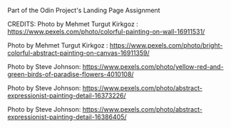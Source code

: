 Part of the Odin Project's Landing Page Assignment

CREDITS:
Photo by Mehmet Turgut  Kirkgoz : https://www.pexels.com/photo/colorful-painting-on-wall-16911531/

Photo by Mehmet Turgut  Kirkgoz : https://www.pexels.com/photo/bright-colorful-abstract-painting-on-canvas-16911359/

Photo by Steve Johnson: https://www.pexels.com/photo/yellow-red-and-green-birds-of-paradise-flowers-4010108/

Photo by Steve Johnson: https://www.pexels.com/photo/abstract-expressionist-painting-detail-16373226/

Photo by Steve Johnson: https://www.pexels.com/photo/abstract-expressionist-painting-detail-16386405/